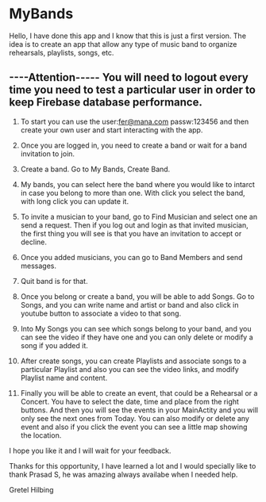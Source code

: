 # MyBands

Hello, I have done this app and I know that this is just a first version.
The idea is to create an app that allow any type of music band to organize rehearsals, playlists, songs, etc.

----Attention-----
You will need to logout every time you need to test a particular user in order to keep Firebase database performance.
------------------

1) To start you can use the user:fer@mana.com passw:123456 and then create your own user and start interacting with the app.

2) Once you are logged in, you need to create a band or wait for a band invitation to join.

3) Create a band. Go to My Bands, Create Band.

3) My bands, you can select here the band where you would like to intarct in case you belong to more than one. With click you select the band, with long click you can update it.

4) To invite a musician to your band, go to Find Musician and select one an send a request. Then if you log out and login as that invited musician, the first thing you will see is that you have an invitation to accept or decline.

5) Once you added musicians, you can go to Band Members and send messages.

6) Quit band is for that.

7) Once you belong or create a band, you will be able to add Songs. Go to Songs, and you can write name and artist or band and also click in youtube button to associate a video to that song.

8) Into My Songs you can see which songs belong to your band, and you can see the video if they have one and you can only delete or modify a song if you added it.

9) After create songs, you can create Playlists and associate songs to a particular Playlist and also you can see the video links, and modify Playlist name and content.

10) Finally you will be able to create an event, that could be a Rehearsal or a Concert. You have to select the date, time and place from the right buttons. And then you will see the events in your MainActity and you will only see the next ones from Today. You can also modify or delete any event and also if you click the event you can see a little map showing the location.

I hope you like it and I will wait for your feedback.

Thanks for this opportunity, I have learned a lot and I would specially like to thank Prasad S, he was amazing always availabe when I needed help.

Gretel Hilbing
